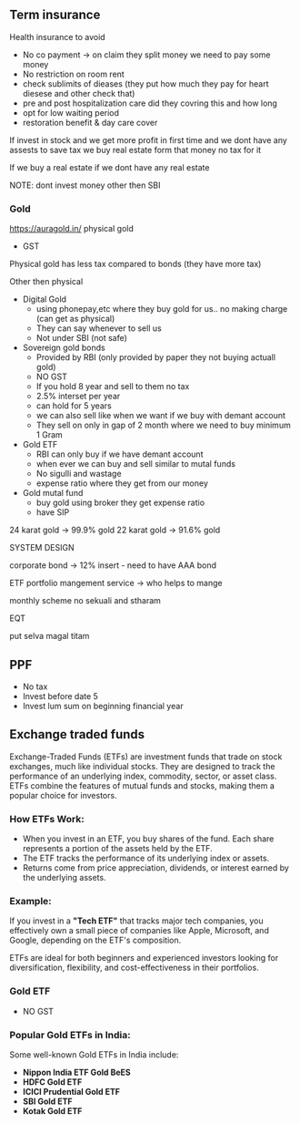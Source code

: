 
## Term insurance

Health insurance to avoid
- No co payment -> on claim they split money we need to pay some money 
- No restriction on room rent 
- check sublimits of dieases (they put how much they pay for heart diesese and other check that)
- pre and post hospitalization care did they covring this and how long
- opt for low waiting period
- restoration benefit & day care cover



If  invest in stock and we get more profit in first time and we dont have any assests to save tax we buy real estate form that money no tax for it


If we buy a real estate if we dont have any real estate


NOTE: dont invest money other then SBI 

### Gold
https://auragold.in/ 
physical gold
- GST


Physical gold has less tax compared to bonds (they have more tax)

Other then physical
- Digital Gold
	- using phonepay,etc where they buy gold for us.. no making charge (can get as physical)
	- They can say whenever to sell us
	- Not under SBI (not safe)
- Sovereign gold bonds
	- Provided by RBI (only provided by paper they not buying actuall gold)
	- NO GST
	- If you hold 8 year  and sell to them no tax
	- 2.5% interset per year
	- can hold for 5 years 
	- we can also sell like  when we want if we buy with demant account
	- They sell on only in gap of 2 month where we need to buy minimum 1 Gram
- Gold ETF 
	- RBI can only buy if we have demant account
	- when ever we can buy and sell similar to mutal funds
	- No sigulli and wastage
	- expense ratio where they get from our money
- Gold mutal fund
	- buy gold using broker they get expense ratio
	- have SIP


24 karat gold -> 99.9% gold
22 karat gold -> 91.6% gold


SYSTEM DESIGN


corporate bond -> 12% insert
	- need to have AAA bond

ETF 
portfolio mangement service -> who helps to mange 

monthly scheme no sekuali and stharam 

EQT

put selva magal titam 



## PPF
- No tax 
- Invest before date 5
- Invest lum sum on beginning financial year



## Exchange traded funds 

Exchange-Traded Funds (ETFs) are investment funds that trade on stock exchanges, much like individual stocks. They are designed to track the performance of an underlying index, commodity, sector, or asset class. ETFs combine the features of mutual funds and stocks, making them a popular choice for investors.

### How ETFs Work:

- When you invest in an ETF, you buy shares of the fund. Each share represents a portion of the assets held by the ETF.
- The ETF tracks the performance of its underlying index or assets.
- Returns come from price appreciation, dividends, or interest earned by the underlying assets.

### Example:

If you invest in a **"Tech ETF"** that tracks major tech companies, you effectively own a small piece of companies like Apple, Microsoft, and Google, depending on the ETF's composition.

ETFs are ideal for both beginners and experienced investors looking for diversification, flexibility, and cost-effectiveness in their portfolios.

### Gold ETF
- NO GST

### Popular Gold ETFs in India:

Some well-known Gold ETFs in India include:

- **Nippon India ETF Gold BeES**
- **HDFC Gold ETF**
- **ICICI Prudential Gold ETF**
- **SBI Gold ETF**
- **Kotak Gold ETF**